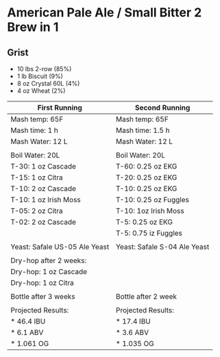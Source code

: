American Pale Ale / Small Bitter 2 Brew in 1
========================================

Grist
-----
 * 10 lbs 2-row (85%)
 *  1 lb Biscuit (9%)
 *  8 oz Crystal 60L (4%)
 *  4 oz Wheat (2%)

| First Running                 | Second Running               |
| ----------------------------- | ---------------------------- |
| Mash temp: 65F                | Mash temp: 65F               |
| Mash time: 1 h                | Mash time: 1.5 h             |
| Mash Water: 12 L              | Mash Water: 12 L             |
|                               |                              |
| Boil Water: 20L               | Boil Water: 20L              |
| T-30: 1 oz Cascade            | T-60: 0.25 oz EKG            |
| T-15: 1 oz Citra              | T-20: 0.25 oz EKG            |
| T-10: 2 oz Cascade            | T-10: 0.25 oz EKG            |
| T-10: 1 oz Irish Moss         | T-10: 0.25 oz Fuggles        |
| T-05: 2 oz Citra              | T-10: 1oz Irish Moss         |
| T-02: 2 oz Cascade            | T-5: 0.25 oz EKG             |
|                               | T-5: 0.75 iz Fuggles         |
|                               |                              |
| Yeast: Safale US-05 Ale Yeast | Yeast: Safale S-04 Ale Yeast |
|                               |                              |
| Dry-hop after 2 weeks:        |                              |
| Dry-hop: 1 oz Cascade         |                              |
| Dry-hop: 1 oz Citra           |                              |
|                               |                              |
| Bottle after 3 weeks          | Bottle after 2 week          |
|                               |                              |
| Projected Results:            | Projected Results:           |
| * 46.4 IBU                    | * 17.4 IBU                   |
| * 6.1 ABV                     | * 3.6 ABV                    |
| * 1.061 OG                    | * 1.035 OG                   |

